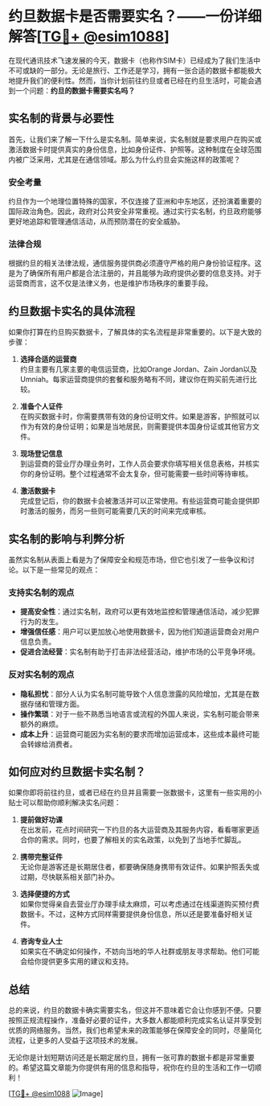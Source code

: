 # 约旦数据卡是否需要实名？——一份详细解答[[TG💪+ @esim1088](https://t.me/s/esim1088)]

在现代通讯技术飞速发展的今天，数据卡（也称作SIM卡）已经成为了我们生活中不可或缺的一部分。无论是旅行、工作还是学习，拥有一张合适的数据卡都能极大地提升我们的便利性。然而，当你计划前往约旦或者已经在约旦生活时，可能会遇到一个问题：**约旦的数据卡需要实名吗？**

## 实名制的背景与必要性

首先，让我们来了解一下什么是实名制。简单来说，实名制就是要求用户在购买或激活数据卡时提供真实的身份信息，比如身份证件、护照等。这种制度在全球范围内被广泛采用，尤其是在通信领域。那么为什么约旦会实施这样的政策呢？

### 安全考量

约旦作为一个地理位置特殊的国家，不仅连接了亚洲和中东地区，还扮演着重要的国际政治角色。因此，政府对公共安全非常重视。通过实行实名制，约旦政府能够更好地追踪和管理通信活动，从而预防潜在的安全威胁。

### 法律合规

根据约旦的相关法律法规，通信服务提供商必须遵守严格的用户身份验证程序。这是为了确保所有用户都是合法注册的，并且能够为政府提供必要的信息支持。对于运营商而言，这不仅是法律义务，也是维护市场秩序的重要手段。

## 约旦数据卡实名的具体流程

如果你打算在约旦购买数据卡，了解具体的实名流程是非常重要的。以下是大致的步骤：

1. **选择合适的运营商**  
   约旦主要有几家主要的电信运营商，比如Orange Jordan、Zain Jordan以及Umniah。每家运营商提供的套餐和服务略有不同，建议你在购买前先进行比较。

2. **准备个人证件**  
   在购买数据卡时，你需要携带有效的身份证明文件。如果是游客，护照就可以作为有效的身份证明；如果是当地居民，则需要提供本国身份证或其他官方文件。

3. **现场登记信息**  
   到运营商的营业厅办理业务时，工作人员会要求你填写相关信息表格，并核实你的身份证明。整个过程通常不会太复杂，但可能需要一些时间等待审核。

4. **激活数据卡**  
   完成登记后，你的数据卡会被激活并可以正常使用。有些运营商可能会提供即时激活的服务，而另一些则可能需要几天的时间来完成审核。

## 实名制的影响与利弊分析

虽然实名制从表面上看是为了保障安全和规范市场，但它也引发了一些争议和讨论。以下是一些常见的观点：

### 支持实名制的观点

- **提高安全性**：通过实名制，政府可以更有效地监控和管理通信活动，减少犯罪行为的发生。
- **增强信任感**：用户可以更加放心地使用数据卡，因为他们知道运营商会对用户信息负责。
- **促进合法经营**：实名制有助于打击非法经营活动，维护市场的公平竞争环境。

### 反对实名制的观点

- **隐私担忧**：部分人认为实名制可能导致个人信息泄露的风险增加，尤其是在数据存储和管理方面。
- **操作繁琐**：对于一些不熟悉当地语言或流程的外国人来说，实名制可能会带来额外的麻烦。
- **成本上升**：运营商可能因为实名制的要求而增加运营成本，这些成本最终可能会转嫁给消费者。

## 如何应对约旦数据卡实名制？

如果你即将前往约旦，或者已经在约旦并且需要一张数据卡，这里有一些实用的小贴士可以帮助你顺利解决实名问题：

1. **提前做好功课**  
   在出发前，花点时间研究一下约旦的各大运营商及其服务内容，看看哪家更适合你的需求。同时，也要了解相关的实名政策，以免到了当地手忙脚乱。

2. **携带完整证件**  
   无论你是游客还是长期居住者，都要确保随身携带有效证件。如果护照丢失或过期，尽快联系相关部门补办。

3. **选择便捷的方式**  
   如果你觉得亲自去营业厅办理手续太麻烦，可以考虑通过在线渠道购买预付费数据卡。不过，这种方式同样需要提供身份信息，所以还是要准备好相关证件。

4. **咨询专业人士**  
   如果实在不确定如何操作，不妨向当地的华人社群或朋友寻求帮助。他们可能会给你提供更多实用的建议和支持。

## 总结

总的来说，约旦的数据卡确实需要实名，但这并不意味着它会让你感到不便。只要按照正规流程操作，准备好必要的证件，大多数人都能顺利完成实名认证并享受到优质的网络服务。当然，我们也希望未来的政策能够在保障安全的同时，尽量简化流程，让更多的人受益于这项技术的发展。

无论你是计划短期访问还是长期定居约旦，拥有一张可靠的数据卡都是非常重要的。希望这篇文章能为你提供有用的信息和指导，祝你在约旦的生活和工作一切顺利！

[[TG💪+ @esim1088](https://t.me/s/esim1088) ![Image](https://i.postimg.cc/4NQfJmqS/Snipaste-2025-05-13-00-14-12.png)]